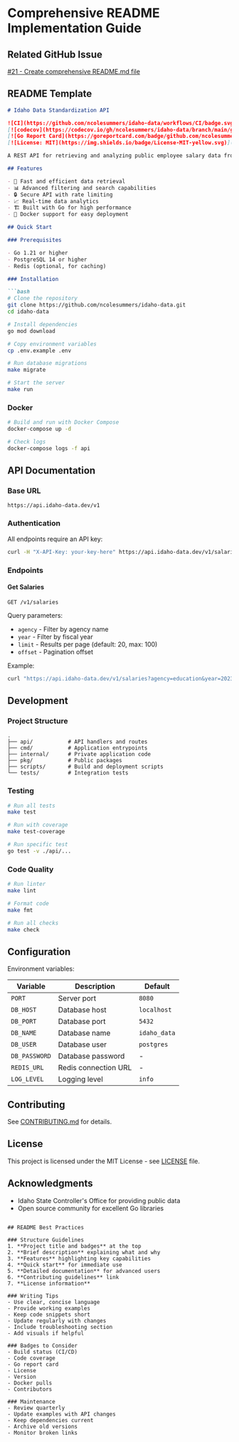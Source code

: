 # Comprehensive README Implementation Guide

## Related GitHub Issue
[#21 - Create comprehensive README.md file](https://github.com/ncolesummers/idaho-data/issues/21)

## README Template

```markdown
# Idaho Data Standardization API

![CI](https://github.com/ncolesummers/idaho-data/workflows/CI/badge.svg)
[![codecov](https://codecov.io/gh/ncolesummers/idaho-data/branch/main/graph/badge.svg)](https://codecov.io/gh/ncolesummers/idaho-data)
[![Go Report Card](https://goreportcard.com/badge/github.com/ncolesummers/idaho-data)](https://goreportcard.com/report/github.com/ncolesummers/idaho-data)
[![License: MIT](https://img.shields.io/badge/License-MIT-yellow.svg)](https://opensource.org/licenses/MIT)

A REST API for retrieving and analyzing public employee salary data from the Idaho State Controller's transparency portal.

## Features

- 🚀 Fast and efficient data retrieval
- 📊 Advanced filtering and search capabilities
- 🔒 Secure API with rate limiting
- 📈 Real-time data analytics
- 🏗️ Built with Go for high performance
- 🐳 Docker support for easy deployment

## Quick Start

### Prerequisites

- Go 1.21 or higher
- PostgreSQL 14 or higher
- Redis (optional, for caching)

### Installation

```bash
# Clone the repository
git clone https://github.com/ncolesummers/idaho-data.git
cd idaho-data

# Install dependencies
go mod download

# Copy environment variables
cp .env.example .env

# Run database migrations
make migrate

# Start the server
make run
```

### Docker

```bash
# Build and run with Docker Compose
docker-compose up -d

# Check logs
docker-compose logs -f api
```

## API Documentation

### Base URL
```
https://api.idaho-data.dev/v1
```

### Authentication
All endpoints require an API key:
```bash
curl -H "X-API-Key: your-key-here" https://api.idaho-data.dev/v1/salaries
```

### Endpoints

#### Get Salaries
```http
GET /v1/salaries
```

Query parameters:
- `agency` - Filter by agency name
- `year` - Filter by fiscal year
- `limit` - Results per page (default: 20, max: 100)
- `offset` - Pagination offset

Example:
```bash
curl "https://api.idaho-data.dev/v1/salaries?agency=education&year=2023&limit=10"
```

## Development

### Project Structure
```
.
├── api/           # API handlers and routes
├── cmd/           # Application entrypoints
├── internal/      # Private application code
├── pkg/           # Public packages
├── scripts/       # Build and deployment scripts
└── tests/         # Integration tests
```

### Testing

```bash
# Run all tests
make test

# Run with coverage
make test-coverage

# Run specific test
go test -v ./api/...
```

### Code Quality

```bash
# Run linter
make lint

# Format code
make fmt

# Run all checks
make check
```

## Configuration

Environment variables:

| Variable | Description | Default |
|----------|-------------|---------|
| `PORT` | Server port | `8080` |
| `DB_HOST` | Database host | `localhost` |
| `DB_PORT` | Database port | `5432` |
| `DB_NAME` | Database name | `idaho_data` |
| `DB_USER` | Database user | `postgres` |
| `DB_PASSWORD` | Database password | - |
| `REDIS_URL` | Redis connection URL | - |
| `LOG_LEVEL` | Logging level | `info` |

## Contributing

See [CONTRIBUTING.md](CONTRIBUTING.md) for details.

## License

This project is licensed under the MIT License - see [LICENSE](LICENSE) file.

## Acknowledgments

- Idaho State Controller's Office for providing public data
- Open source community for excellent Go libraries
```

## README Best Practices

### Structure Guidelines
1. **Project title and badges** at the top
2. **Brief description** explaining what and why
3. **Features** highlighting key capabilities
4. **Quick start** for immediate use
5. **Detailed documentation** for advanced users
6. **Contributing guidelines** link
7. **License information**

### Writing Tips
- Use clear, concise language
- Provide working examples
- Keep code snippets short
- Update regularly with changes
- Include troubleshooting section
- Add visuals if helpful

### Badges to Consider
- Build status (CI/CD)
- Code coverage
- Go report card
- License
- Version
- Docker pulls
- Contributors

### Maintenance
- Review quarterly
- Update examples with API changes
- Keep dependencies current
- Archive old versions
- Monitor broken links
